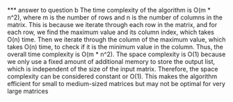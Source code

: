 *** answer to question b 
The time complexity of the algorithm is O(m * n^2), where m is the number of rows and n is the number of columns in the matrix.
This is because we iterate through each row in the matrix, and for each row, we find the maximum value and its column index, which takes O(n) time. Then we iterate through the column of the maximum value, which takes O(n) time, to check if it is the minimum value in the column. Thus, the overall time complexity is O(m * n^2).
The space complexity is O(1) because we only use a fixed amount of additional memory to store the output list, which is independent of the size of the input matrix. Therefore, the space complexity can be considered constant or O(1).
This makes the algorithm efficient for small to medium-sized matrices but may not be optimal for very large matrices